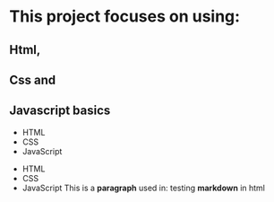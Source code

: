 # This project focuses on using:
## Html, 
## Css and 
## Javascript basics
- HTML
- CSS
- JavaScript
* HTML
* CSS
* JavaScript
This is a **paragraph** used in:
testing __markdown__ in html